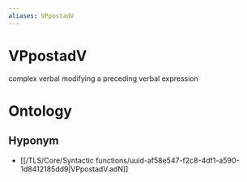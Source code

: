 ```yaml
---
aliases: VPpostadV
---
```

# VPpostadV

complex verbal modifying a preceding verbal expression
# Ontology

## Hyponym
- [[/TLS/Core/Syntactic functions/uuid-af58e547-f2c8-4df1-a590-1d8412185dd9|VPpostadV.adN]]